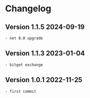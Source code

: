 ﻿# Сhangelog

## Version 1.1.5 2024-09-19

	- net 8.0 upgrade

## Version 1.1.3 2023-01-04

	- bitget exchange 

 ## Version 1.0.1 2022-11-25

	- first commit
